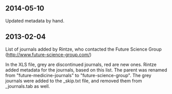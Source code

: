 ## 2014-05-10

Updated metadata by hand.

## 2013-02-04

List of journals added by Rintze, who contacted the Future Science Group (http://www.future-science-group.com/)

In the XLS file, grey are discontinued journals, red are new ones. Rintze added metadata for the journals, based on this list. The parent was renamed from "future-medicine-journals" to "future-science-group". The grey journals were added to the _skip.txt file, and removed them from _journals.tab as well.
